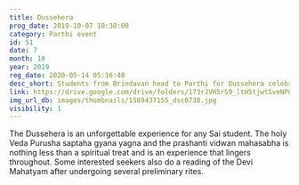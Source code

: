 ```yaml
---
title: Dussehera
prog_date: 2019-10-07 10:30:00
category: Parthi event
id: 51
date: 7
month: 10
year: 2019
reg_date: 2020-05-14 05:16:48
desc_short: Students from Brindavan head to Parthi for Dussehera celebrations. In the morning the Maha Yagnam will be followed by mangalarati. In the evening Prashanti Vidwan Maha Sabha will  be held in Sai Kulwant Hall.
link: https://drive.google.com/drive/folders/173rJVH5rS9_ltH5tjwtSveNP06c1tnse
img_url_db: images/thumbnails/1589437155_dsc0738.jpg
visibility: 1
---
```


The Dussehera is an unforgettable experience for any Sai student. The holy Veda Purusha saptaha gyana yagna and the prashanti vidwan mahasabha is nothing less than a spiritual treat and is an experience that lingers throughout. Some interested seekers also do a reading of the Devi Mahatyam after undergoing several preliminary rites.